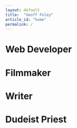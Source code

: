 ```yaml
---
layout: default
title:  "Geoff Foley"
article_id: "home"
permalink: /
---
```


# Web Developer
# Filmmaker
# Writer
# Dudeist Priest
